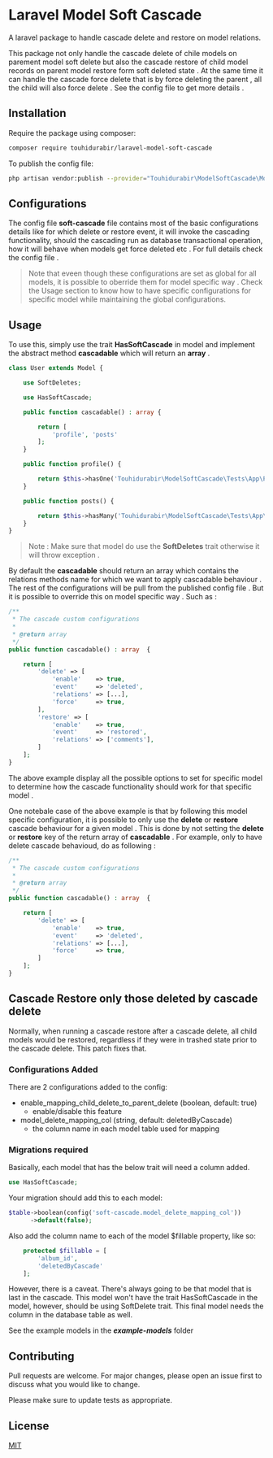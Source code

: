# Laravel Model Soft Cascade

A laravel package to handle cascade delete and restore on model relations.

This package not only handle the cascade delete of chile models on parement model soft delete but also the cascade restore of child model records on parent model restore form soft deleted state . At the same time it can handle the cascade force delete that is by force deleting the parent , all the child will also force delete . See the config file to get more details . 

## Installation

Require the package using composer:

```bash
composer require touhidurabir/laravel-model-soft-cascade
```

To publish the config file:
```bash
php artisan vendor:publish --provider="Touhidurabir\ModelSoftCascade\ModelSoftCascadeServiceProvider" --tag=config
```

## Configurations

The config file **soft-cascade** file contains most of the basic configurations details like for which delete or restore event, it will invoke the cascading functionality, should the cascading run as database transactional operation, how it will behave when models get force deleted etc . For full details check the config file .

> Note that eveen though these configurations are set as global for all models, it is possible to oberride them for model specific way . Check the Usage section to know how to have specific configurations for specific model while maintaining the global configurations.

## Usage

To use this, simply use the trait **HasSoftCascade** in model and implement the abstract method **cascadable** which will return an **array** . 

```php
class User extends Model {

    use SoftDeletes;

    use HasSoftCascade;

    public function cascadable() : array {

        return [
            'profile', 'posts'
        ];
    }

    public function profile() {

        return $this->hasOne('Touhidurabir\ModelSoftCascade\Tests\App\Profile');
    }

    public function posts() {

        return $this->hasMany('Touhidurabir\ModelSoftCascade\Tests\App\Post');
    }
}
```

> Note : Make sure that model do use the **SoftDeletes** trait otherwise it will throw exception . 

By default the **cascadable** should return an array which contains the relations methods name for which we want to apply cascadable behaviour . The rest of the configurations will be pull from the published config file . But it is possible to override this on model specific way . Such as : 

```php
/**
 * The cascade custom configurations
 *
 * @return array
 */
public function cascadable() : array  {

    return [
        'delete' => [
            'enable'    => true,
            'event'     => 'deleted',
            'relations' => [...],
            'force'     => true,
        ],
        'restore' => [
            'enable'    => true,
            'event'     => 'restored',
            'relations' => ['comments'],
        ]
    ];
}
```

The above example display all the possible options to set for specific model to determine how the cascade functionality should work for that specific model . 

One notebale case of the above example is that by following this model specific configuration, it is possible to only use the **delete** or **restore** cascade behaviour for a given model . This is done by not setting the **delete** or **restore** key of the return array of **cascadable** . For example, only to have delete cascade behavioud, do as following : 

```php
/**
 * The cascade custom configurations
 *
 * @return array
 */
public function cascadable() : array  {

    return [
        'delete' => [
            'enable'    => true,
            'event'     => 'deleted',
            'relations' => [...],
            'force'     => true,
        ]
    ];
}
```

## Cascade Restore only those deleted by cascade delete
Normally, when running a cascade restore after a cascade delete, all child models would be restored, regardless if they were in trashed state prior to the cascade delete.  This patch fixes that.  

### Configurations Added
There are 2 configurations added to the config:

- enable_mapping_child_delete_to_parent_delete (boolean, default: true)
  - enable/disable this feature
- model_delete_mapping_col (string, default: deletedByCascade)
  - the column name in each model table used for mapping

### Migrations required
Basically, each model that has the below trait will need a column added.   
```php
use HasSoftCascade;
```
Your migration should add this to each model:
```php
$table->boolean(config('soft-cascade.model_delete_mapping_col'))
      ->default(false);
```

Also add the column name to each of the model $fillable property, like so:
```php
    protected $fillable = [
        'album_id',
        'deletedByCascade'
    ];
```

However, there is a caveat.  There's always going to be that model that is last in the cascade.  This model won't have the trait HasSoftCascade in the model, however, should be using SoftDelete trait.  This final model needs the column in the database table as well.  

See the example models in the ***example-models*** folder

## Contributing
Pull requests are welcome. For major changes, please open an issue first to discuss what you would like to change.

Please make sure to update tests as appropriate.

## License
[MIT](./LICENSE.md)
